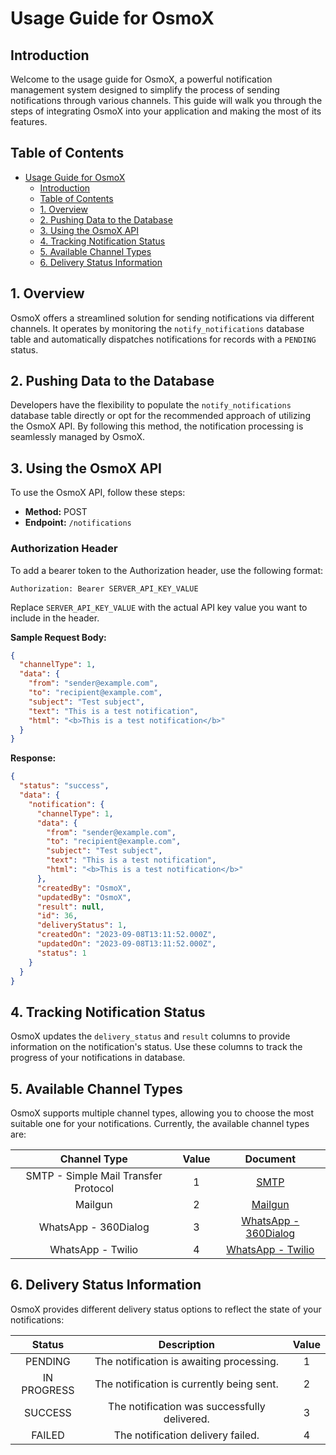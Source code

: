 # Usage Guide for OsmoX

## Introduction

Welcome to the usage guide for OsmoX, a powerful notification management system designed to simplify the process of sending notifications through various channels. This guide will walk you through the steps of integrating OsmoX into your application and making the most of its features.

## Table of Contents

- [Usage Guide for OsmoX](#usage-guide-for-osmox)
  - [Introduction](#introduction)
  - [Table of Contents](#table-of-contents)
  - [1. Overview](#1-overview)
  - [2. Pushing Data to the Database](#2-pushing-data-to-the-database)
  - [3. Using the OsmoX API](#3-using-the-osmox-api)
  - [4. Tracking Notification Status](#4-tracking-notification-status)
  - [5. Available Channel Types](#5-available-channel-types)
  - [6. Delivery Status Information](#6-delivery-status-information)

## 1. Overview

OsmoX offers a streamlined solution for sending notifications via different channels. It operates by monitoring the `notify_notifications` database table and automatically dispatches notifications for records with a `PENDING` status.

## 2. Pushing Data to the Database

Developers have the flexibility to populate the `notify_notifications` database table directly or opt for the recommended approach of utilizing the OsmoX API. By following this method, the notification processing is seamlessly managed by OsmoX.

## 3. Using the OsmoX API

To use the OsmoX API, follow these steps:

- **Method:** POST
- **Endpoint:** `/notifications`

### Authorization Header

To add a bearer token to the Authorization header, use the following format:

```plaintext
Authorization: Bearer SERVER_API_KEY_VALUE
```

Replace `SERVER_API_KEY_VALUE` with the actual API key value you want to include in the header.

**Sample Request Body:**

```json
{
  "channelType": 1,
  "data": {
    "from": "sender@example.com",
    "to": "recipient@example.com",
    "subject": "Test subject",
    "text": "This is a test notification",
    "html": "<b>This is a test notification</b>"
  }
}
```

**Response:**

```json
{
  "status": "success",
  "data": {
    "notification": {
      "channelType": 1,
      "data": {
        "from": "sender@example.com",
        "to": "recipient@example.com",
        "subject": "Test subject",
        "text": "This is a test notification",
        "html": "<b>This is a test notification</b>"
      },
      "createdBy": "OsmoX",
      "updatedBy": "OsmoX",
      "result": null,
      "id": 36,
      "deliveryStatus": 1,
      "createdOn": "2023-09-08T13:11:52.000Z",
      "updatedOn": "2023-09-08T13:11:52.000Z",
      "status": 1
    }
  }
}
```

## 4. Tracking Notification Status

OsmoX updates the `delivery_status` and `result` columns to provide information on the notification's status. Use these columns to track the progress of your notifications in database.

## 5. Available Channel Types

OsmoX supports multiple channel types, allowing you to choose the most suitable one for your notifications. Currently, the available channel types are:

|           **Channel Type**           | **Value** |                   **Document**                   |
| :----------------------------------: | :-------: | :----------------------------------------------: |
| SMTP - Simple Mail Transfer Protocol |     1     |             [SMTP](channels/smtp.md)             |
|               Mailgun                |     2     |          [Mailgun](channels/mailgun.md)          |
|         WhatsApp - 360Dialog         |     3     | [WhatsApp - 360Dialog](channels/wa-360Dialog.md) |
|          WhatsApp - Twilio           |     4     |    [WhatsApp - Twilio](channels/wa-Twilio.md)    |

## 6. Delivery Status Information

OsmoX provides different delivery status options to reflect the state of your notifications:

| **Status**  |               **Description**                | **Value** |
| :---------: | :------------------------------------------: | :-------: |
|   PENDING   |   The notification is awaiting processing.   |     1     |
| IN PROGRESS |  The notification is currently being sent.   |     2     |
|   SUCCESS   | The notification was successfully delivered. |     3     |
|   FAILED    |      The notification delivery failed.       |     4     |

